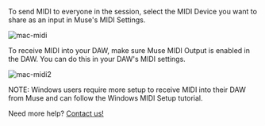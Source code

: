 To send MIDI to everyone in the session, select the MIDI Device you want to share as an input in Muse's MIDI Settings.

![mac-midi](https://user-images.githubusercontent.com/7818811/164104030-ab95555b-1623-40cf-8dca-db392fa46ed7.png)


To receive MIDI into your DAW, make sure Muse MIDI Output is enabled in the DAW. You can do this in your DAW's MIDI settings. 

![mac-midi2](https://user-images.githubusercontent.com/7818811/164104218-5ea8643e-494b-491c-855d-470c7c9a4200.png)

NOTE: Windows users require more setup to receive MIDI into their DAW from Muse and can follow the Windows MIDI Setup tutorial.

Need more help? [Contact us!](https://www.musesessions.co/contact)